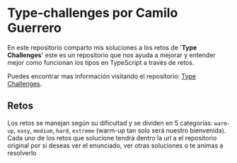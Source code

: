 # Type-challenges por Camilo Guerrero

En este repositorio comparto mis soluciones a los retos de '**Type Challenges**' este es un repositorio que nos ayuda a mejorar y entender mejor como funcionan los tipos en TypeScript a través de retos.

Puedes encontrar mas información visitando el repositorio: [Type Challenges](https://github.com/type-challenges/type-challenges).

## Retos

Los retos se manejan según su dificultad y se dividen en 5 categorías: `warm-up`, `easy`, `medium`, `hard`, `extreme` (warm-up tan solo será nuestro bienvenida).
Cada uno de los retos que solucione tendrá dentro la url a el repositorio original por si deseas ver el enunciado, ver otras soluciones o te animas a resolverlo
